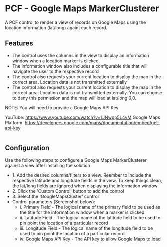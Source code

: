 <h1>PCF - Google Maps MarkerClusterer</h1>
A PCF control to render a view of records on Google Maps using the location information (lat/long) againt each record.

<h2>Features</h2>
<ul>
  <li>The control uses the columns in the view to display an information window when a location marker is clicked.</li>
  <li>The information window also includes a configurable title that will navigate the user to the respective record</li>
  <li>The control also requests your current location to display the map in the correct area. Location data is not transmitted externally</li>
  <li>The control also requests your current location to display the map in the correct area. Location data is not transmitted externally. You can choose to deny this permission and the map will load at lat/long 0,0.</li>
</ul>

<p>NOTE: You will need to provide a Google Maps API Key.</p>

YouTube: https://www.youtube.com/watch?v=1JNwpp5L4vM
Google Maps Platform: https://developers.google.com/maps/documentation/embed/get-api-key

<img src='https://lh3.googleusercontent.com/pQmGzA885G_inNB10s5185Oc2s1I3yekjY8Kj3P43yUK8VlZJo7UYc3Vf4QbywsuCHfrMXUDnuGSdsvjEE08ux2xTxonQqeotZvb_JmbMWfLjvPJAgBg2A3na4eWN1FKIxXbAb8iW68P3kmnjLNo2wvSbf8u1_o4DbxmtMOP9I41nt0OkRfWJJRMsynUn0lDo0lrR3h32D-rV56AM-m8TJhMHy3JNEVpExHHduP9NyMUe7ckm1j5rsvgUwZXcVe8swxlNcjTkpYF1AKl2jypVbU-qWr7vqAB1Q2yOXBlJ0lvGZOoI3jsXBsQih-3XOmdwxqRknVPVnDhtwTGyCVLHMcbTBlVFmVbDjIS4YwRA_oVZCy7Qc0xaUgtm-wAZahVCfhPeWJNg86Y1eHeB2cg-tqL89qQt0pZAZmM-v0M8vARpn1RhwcYRyVrBS6xH68DrVXI_-DdB5_aFXR6y5bTnU85Zxqhggvjkusg-2v4jf4_Vy73KZPZDgV-Rn_WlJlRKM1ISqiVNRZaEOqJRDF94d5YQs7cR7rFc5NPDdy-8Ihv8sMDB09nJg9do6lkUBYuSz_iX_0M8lzoHZDekCsE3UbNc_kcMjC8oRwsVCMuqhD05afLZdgYyuOjiYBewNX0MoL7VkczBRy9zoePxgpnnNUrC6VarMtiaUlXRh0pciKPm7EXSKC8reU=w1669-h905-no' alt='' >
</br>

<h2>Configuration</h2>

<p>Use the following steps to configure a Google Maps MarkerClusterer against a view after installing the solution</p>

<ul>
  <li>1. Add the desired columns/filters to a view. Reember to include the respective latitude and longitude fields in the view. To keep     things clean, the lat/long fields are ignored when displaying the information window</li>
  <li>2. Click the 'Custom Control' button to add the control</li>
  <li>3. Select the 'GoogleMapsCluster' control</li>
  <li>
     Control parameters (Screenshot below):
      <ul>
        <li>i. Primary Field - The logical name of the primary field to be used as the title for the information window when a marker is clicked</li>
        <li>ii. Latitude Field - The logical name of the latitude field to be used to pin point the location of a particular record</li>
        <li>iii. Longitude Field - The logical name of the longitude field to be used to pin point the location of a particular record</li>
        <li>iv. Google Maps API Key - The API key to allow Google Maps to load</li>
      </ul>
  </li>
  
</ul>

<img src='https://lh3.googleusercontent.com/0Hyl_pWCl69eL1rsepU4yFEeArUDiFz7pgDX5q0cx602nQPoxOPizeqLwE471KhDcGmQ_UbZQzL5qb0Ef9S1rAZPge7rApga2N_g0E_XJsHXz_IKvvW1_vEgOP0o8Sv0x6JUs7kQ-6RKCv0IZmdfzCzvroGtwZ9lJiKRT4Gx_4j-1A-FHdxfuHKv9oUxcksT8xv238w--mcN54ON2LhJywx5nj5cR6W2rr84e3DwKLzM2SYF5k_OaaYyx_JSfPIvBQhBzW7RYkhOOeLZ2NL1qDwen1OHxYqv5ZKXoJaa8K5_03HniVNgG53OHPYLGDWhP8tYHFfF8qwZ3E5x09oYliJY6m1jKU9zvz6tAapLu0E62mk46c4fId-ohyEqt75bdcD9twa1FOpCdYxSvoP-dNIT1YBqlRumiqiYt4I_7nBLUidN4pCRFGp1vWITNvMy4-H7AY_fcppKW5branDYROPwUOeAUs9_aws9_aItH0Wb1KANI9vt8ejuIhDW4xZlRw9XDNvnIsnc40YgfDVOwScSHO08a6mlUH59tDCP7WPDuce0qEeTMfMsSQrVZSywUvZKT6OxxawMbS5ujUReJFmypa9AhU-p3jaRkkBaLqrEazhNBxBx3G7MgGUM_pJ623ZFuKt1Wuf4LeRLpMZo83kJbi1vE8Vv0qf4ajwisyU65kfP37P9WkvVBSM7_REpC9mEEbDDRbgipL7PyeXq_EKK0vu87Ixl_SvTk3KW3YxGqztJ=w502-h486-no' alt='' >
